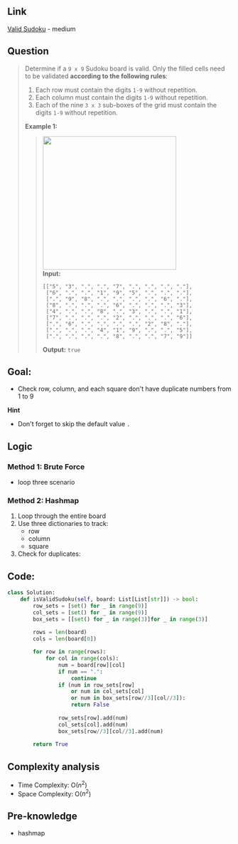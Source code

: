 ## Link
[Valid Sudoku](https://leetcode.com/problems/valid-sudoku/description/) - medium
## Question
>Determine if a `9 x 9` Sudoku board is valid. Only the filled cells need to be validated **according to the following rules**:
>	1. Each row must contain the digits `1-9` without repetition.
>	2. Each column must contain the digits `1-9` without repetition.
>	3. Each of the nine `3 x 3` sub-boxes of the grid must contain the digits `1-9` without repetition.
>
>**Example 1:**<br>
>> <img src="pic/pic_036.Valid_Sudoku.png" width="300"> <br>
>> **Input:**  
>> ```
>> [["5", "3", ".", ".", "7", ".", ".", ".", "."],
>>  ["6", ".", ".", "1", "9", "5", ".", ".", "."],
>>  [".", "9", "8", ".", ".", ".", ".", "6", "."],
>>  ["8", ".", ".", ".", "6", ".", ".", ".", "3"],
>>  ["4", ".", ".", "8", ".", "3", ".", ".", "1"],
>>  ["7", ".", ".", ".", "2", ".", ".", ".", "6"],
>>  [".", "6", ".", ".", ".", ".", "2", "8", "."],
>>  [".", ".", ".", "4", "1", "9", ".", ".", "5"],
>>  [".", ".", ".", ".", "8", ".", ".", "7", "9"]]
>>```
>> **Output:** `true`

## Goal:
- Check row, column, and each square don't have duplicate numbers from 1 to 9

**Hint**
- Don't forget to skip the default value `.`
  
## Logic
### Method 1: Brute Force
- loop three scenario
### Method 2: Hashmap
1. Loop through the entire board
2. Use three dictionaries to track:
	- row
	- column
	- square
3. Check for duplicates:


## Code:
```python
class Solution:
    def isValidSudoku(self, board: List[List[str]]) -> bool:
        row_sets = [set() for _ in range(9)]
        col_sets = [set() for _ in range(9)]
        box_sets = [[set() for _ in range(3)]for _ in range(3)]
        
        rows = len(board)
        cols = len(board[0])

        for row in range(rows):
            for col in range(cols):
                num = board[row][col]
                if num == ".":
                    continue
                if (num in row_sets[row]
                    or num in col_sets[col]
                    or num in box_sets[row//3][col//3]):
                    return False
                
                row_sets[row].add(num)
                col_sets[col].add(num)
                box_sets[row//3][col//3].add(num)
        
        return True
```

## Complexity analysis
- Time Complexity:  O($n^2$)
- Space Complexity:  O($n^2$)

## Pre-knowledge
- hashmap
